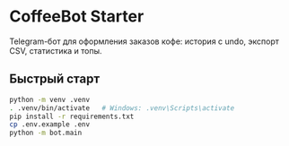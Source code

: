 # CoffeeBot Starter

Telegram-бот для оформления заказов кофе: история с undo, экспорт CSV, статистика и топы.

## Быстрый старт
```bash
python -m venv .venv
. .venv/bin/activate   # Windows: .venv\Scripts\activate
pip install -r requirements.txt
cp .env.example .env
python -m bot.main

